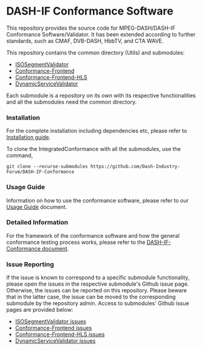 # DASH-IF Conformance Software

This repository provides the source code for MPEG-DASH/DASH-IF Conformance Software/Validator. It has been extended according to further standards, such as CMAF, DVB-DASH, HbbTV, and CTA WAVE.

This repository contains the common directory (Utils) and submodules:
* [ISOSegmentValidator](https://github.com/Dash-Industry-Forum/ISOSegmentValidator)
* [Conformance-Frontend](https://github.com/Dash-Industry-Forum/Conformance-Frontend)
* [Conformance-Frontend-HLS](https://github.com/Dash-Industry-Forum/Conformance-Frontend-HLS)
* [DynamicServiceValidator](https://github.com/Dash-Industry-Forum/DynamicServiceValidator)

Each submodule is a repository on its own with its respective functionalities and all the submodules need the common directory.

### Installation

For the complete installation including dependencies etc, please refer to [Installation guide]( https://github.com/Dash-Industry-Forum/DASH-IF-Conformance/wiki/Installation--guide).

To clone the IntegratedConformance with all the submodules, use the command,

`git clone --recurse-submodules https://github.com/Dash-Industry-Forum/DASH-IF-Conformance`

### Usage Guide

Information on how to use the conformance software, please refer to our [Usage Guide](https://github.com/Dash-Industry-Forum/DASH-IF-Conformance/blob/master/Doc/Conformance%20Software%20Usage%20Guide.pdf) document.

### Detailed Information

For the framework of the conformance software and how the general conformance testing process works, please refer to the [DASH-IF-Conformance document](https://github.com/Dash-Industry-Forum/DASH-IF-Conformance/blob/master/Doc/Conformance%20Software.pdf).

### Issue Reporting

If the issue is known to correspond to a specific submodule functionality, please open the issues in the respective submodule's Github issue page. Otherwise, the issues can be reported on this repository. Please beware that in the latter case, the issue can be moved to the corresponding submodule by the repository admin. Access to submodules' Github issue pages are provided below:

* [ISOSegmentValidator issues](https://github.com/Dash-Industry-Forum/ISOSegmentValidator/issues)
* [Conformance-Frontend issues](https://github.com/Dash-Industry-Forum/Conformance-Frontend/issues)
* [Conformance-Frontend-HLS issues](https://github.com/Dash-Industry-Forum/Conformance-Frontend-HLS/issues)
* [DynamicServiceValidator issues](https://github.com/Dash-Industry-Forum/DynamicServiceValidator/issues)
